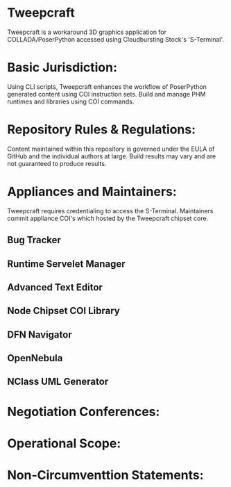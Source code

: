 # Tweepcraft
Tweepcraft is a workaround 3D graphics application for COLLADA/PoserPython accessed using Cloudbursting Stock's 'S-Terminal'.

# Basic Jurisdiction:
Using CLI scripts, Tweepcraft enhances the workflow of PoserPython generated content using COI instruction sets. Build and manage PHM runtimes and libraries using COI commands.

# Repository Rules & Regulations:
Content maintained within this repository is governed under the EULA of GitHub and the individual authors at large. Build results may vary and are not guaranteed to produce results.

# Appliances and Maintainers:
Tweepcraft requires credentialing to access the S-Terminal. Maintainers commit appliance COI's which hosted by the Tweepcraft chipset core.

## Bug Tracker
## Runtime Servelet Manager
## Advanced Text Editor
## Node Chipset COI Library
## DFN Navigator 
## OpenNebula  
## NClass UML Generator

# Negotiation Conferences:
# Operational Scope:
# Non-Circumventtion Statements:
